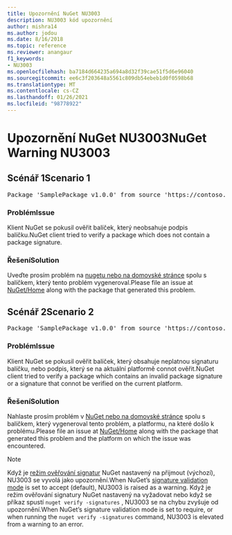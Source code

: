 ```yaml
---
title: Upozornění NuGet NU3003
description: NU3003 kód upozornění
author: mishra14
ms.author: jodou
ms.date: 8/16/2018
ms.topic: reference
ms.reviewer: anangaur
f1_keywords:
- NU3003
ms.openlocfilehash: ba7184d664235a694a8d32f39cae51f5d6e96040
ms.sourcegitcommit: ee6c3f203648a5561c809db54ebeb1d0f0598b68
ms.translationtype: MT
ms.contentlocale: cs-CZ
ms.lasthandoff: 01/26/2021
ms.locfileid: "98778922"
---
```

# <a name="nuget-warning-nu3003"></a><span data-ttu-id="c489b-103">Upozornění NuGet NU3003</span><span class="sxs-lookup"><span data-stu-id="c489b-103">NuGet Warning NU3003</span></span>

## <a name="scenario-1"></a><span data-ttu-id="c489b-104">Scénář 1</span><span class="sxs-lookup"><span data-stu-id="c489b-104">Scenario 1</span></span>

<pre>Package 'SamplePackage v1.0.0' from source 'https://contoso.com/index.json': The package is not signed. Unable to verify signature from an unsigned package.</pre>

### <a name="issue"></a><span data-ttu-id="c489b-105">Problém</span><span class="sxs-lookup"><span data-stu-id="c489b-105">Issue</span></span>

<span data-ttu-id="c489b-106">Klient NuGet se pokusil ověřit balíček, který neobsahuje podpis balíčku.</span><span class="sxs-lookup"><span data-stu-id="c489b-106">NuGet client tried to verify a package which does not contain a package signature.</span></span>


### <a name="solution"></a><span data-ttu-id="c489b-107">Řešení</span><span class="sxs-lookup"><span data-stu-id="c489b-107">Solution</span></span>

<span data-ttu-id="c489b-108">Uveďte prosím problém na [nugetu nebo na domovské stránce](https://github.com/NuGet/Home/issues) spolu s balíčkem, který tento problém vygeneroval.</span><span class="sxs-lookup"><span data-stu-id="c489b-108">Please file an issue at [NuGet/Home](https://github.com/NuGet/Home/issues) along with the package that generated this problem.</span></span>



## <a name="scenario-2"></a><span data-ttu-id="c489b-109">Scénář 2</span><span class="sxs-lookup"><span data-stu-id="c489b-109">Scenario 2</span></span>

<pre>Package 'SamplePackage v1.0.0' from source 'https://contoso.com/index.json': The package signature is invalid or cannot be verified on this platform.</pre>

### <a name="issue"></a><span data-ttu-id="c489b-110">Problém</span><span class="sxs-lookup"><span data-stu-id="c489b-110">Issue</span></span>

<span data-ttu-id="c489b-111">Klient NuGet se pokusil ověřit balíček, který obsahuje neplatnou signaturu balíčku, nebo podpis, který se na aktuální platformě connot ověřit.</span><span class="sxs-lookup"><span data-stu-id="c489b-111">NuGet client tried to verify a package which contains an invalid package signature or a signature that connot be verified on the current platform.</span></span>


### <a name="solution"></a><span data-ttu-id="c489b-112">Řešení</span><span class="sxs-lookup"><span data-stu-id="c489b-112">Solution</span></span>

<span data-ttu-id="c489b-113">Nahlaste prosím problém v [NuGet nebo na domovské stránce](https://github.com/NuGet/Home/issues) spolu s balíčkem, který vygeneroval tento problém, a platformu, na které došlo k problému.</span><span class="sxs-lookup"><span data-stu-id="c489b-113">Please file an issue at [NuGet/Home](https://github.com/NuGet/Home/issues) along with the package that generated this problem and the platform on which the issue was encountered.</span></span>

> [!Note]
> <span data-ttu-id="c489b-114">Když je [režim ověřování signatur](../../consume-packages/installing-signed-packages.md#configure-package-signature-requirements) NuGet nastavený na přijmout (výchozí), NU3003 se vyvolá jako upozornění.</span><span class="sxs-lookup"><span data-stu-id="c489b-114">When NuGet’s [signature validation mode](../../consume-packages/installing-signed-packages.md#configure-package-signature-requirements) is set to accept (default), NU3003 is raised as a warning.</span></span> <span data-ttu-id="c489b-115">Když je režim ověřování signatury NuGet nastavený na vyžadovat nebo když se příkaz spustí `nuget verify -signatures` , NU3003 se na chybu zvyšuje od upozornění.</span><span class="sxs-lookup"><span data-stu-id="c489b-115">When NuGet’s signature validation mode is set to require, or when running the `nuget verify -signatures` command, NU3003 is elevated from a warning to an error.</span></span> 
